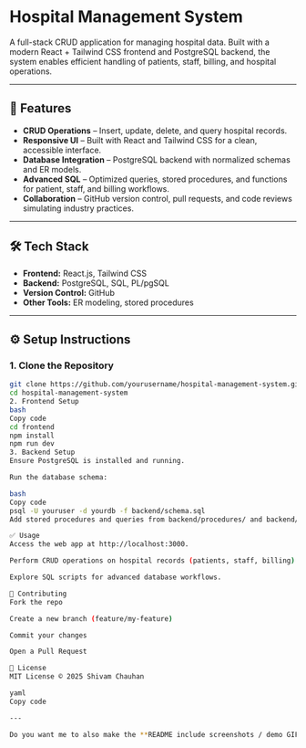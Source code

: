 # Hospital Management System

A full-stack CRUD application for managing hospital data. Built with a modern React + Tailwind CSS frontend and PostgreSQL backend, the system enables efficient handling of patients, staff, billing, and hospital operations.

---

## 🚀 Features
- **CRUD Operations** – Insert, update, delete, and query hospital records.  
- **Responsive UI** – Built with React and Tailwind CSS for a clean, accessible interface.  
- **Database Integration** – PostgreSQL backend with normalized schemas and ER models.  
- **Advanced SQL** – Optimized queries, stored procedures, and functions for patient, staff, and billing workflows.  
- **Collaboration** – GitHub version control, pull requests, and code reviews simulating industry practices.  

---

## 🛠️ Tech Stack
- **Frontend:** React.js, Tailwind CSS  
- **Backend:** PostgreSQL, SQL, PL/pgSQL  
- **Version Control:** GitHub  
- **Other Tools:** ER modeling, stored procedures  

---

## ⚙️ Setup Instructions

### 1. Clone the Repository
```bash
git clone https://github.com/yourusername/hospital-management-system.git
cd hospital-management-system
2. Frontend Setup
bash
Copy code
cd frontend
npm install
npm run dev
3. Backend Setup
Ensure PostgreSQL is installed and running.

Run the database schema:

bash
Copy code
psql -U youruser -d yourdb -f backend/schema.sql
Add stored procedures and queries from backend/procedures/ and backend/queries/.

✅ Usage
Access the web app at http://localhost:3000.

Perform CRUD operations on hospital records (patients, staff, billing).

Explore SQL scripts for advanced database workflows.

🤝 Contributing
Fork the repo

Create a new branch (feature/my-feature)

Commit your changes

Open a Pull Request

📄 License
MIT License © 2025 Shivam Chauhan

yaml
Copy code

---

Do you want me to also make the **README include screenshots / demo GIF placeholders** so your GitHub looks more polished for recruiters?
